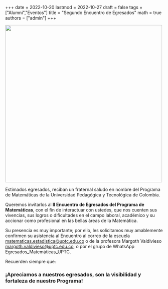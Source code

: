 +++
date      = 2022-10-20
lastmod   = 2022-10-27
draft     = false
tags      = ["Alumni","Eventos"]
title     = "Segundo Encuentro de Egresados"
math      = true
authors = ["admin"]
+++

<img src="https://matematicas.netlify.com/img/EncuentroEgresados2022.jpeg"  width="500"/>

Estimados egresados, reciban un fraternal saludo en nombre del Programa de Matemáticas de la Universidad Pedagógica y Tecnológica de Colombia.

Queremos invitarlos al **II Encuentro de Egresados del Programa de Matemáticas**, con el fin de interactuar con ustedes, que nos cuenten sus vivencias, sus logros o dificultades en el campo laboral, académico y su accionar como profesional en las bellas áreas de la Matemática.

Su presencia es muy importante; por ello, les solicitamos muy amablemente confirmen su asistencia al Encuentro al correo de la escuela matematicas.estadistica@uptc.edu.co o de la profesora Margoth Valdivieso margoth.valdivieso@uptc.edu.co, o por el grupo de WhatsApp Egresados_Matemáticas_UPTC.
 
Recuerden siempre que:

### ¡Apreciamos a nuestros egresados, son la visibilidad y fortaleza de nuestro Programa!



